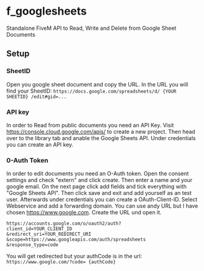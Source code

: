 # f_googlesheets
Standalone FiveM API to Read, Write and Delete from Google Sheet Documents

## Setup

### SheetID
Open you google sheet document and copy the URL.
In the URL you will find your SheetID:
``https://docs.google.com/spreadsheets/d/ {YOUR SHEETID} /edit#gid=...``

### API key
In order to Read from public documents you need an API Key.
Visit https://console.cloud.google.com/apis/ to create 
a new project. Then head over to the library tab and anable the  Google Sheets API.
Under credentials you can create an API key. 

### 0-Auth Token
In order to edit documents you need an O-Auth token. 
Open the consent settings and check "extern" and click create. Then enter a name
and your google email. On the next page click add fields and tick everything with 
"Google Sheets API". Then click save and exit and add yourself as an test user.
Afterwards under credentials you can create a OAuth-Client-ID. Select Webservice and 
add a forwarding domain. You can use andy URL but I have chosen https://www.google.com.
Create the URL und open it.
```
https://accounts.google.com/o/oauth2/auth?
client_id=YOUR_CLIENT_ID
&redirect_uri=YOUR_REDIRECT_URI
&scope=https://www.googleapis.com/auth/spreadsheets
&response_type=code
```
You will get redirected but your authCode is in the url:
``https://www.google.com/?code= {authCode}``
